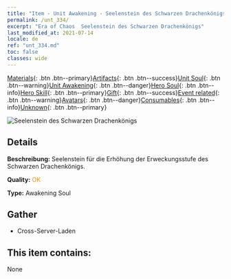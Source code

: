 ```yaml
---
title: "Item - Unit Awakening - Seelenstein des Schwarzen Drachenkönigs"
permalink: /unt_334/
excerpt: "Era of Chaos  Seelenstein des Schwarzen Drachenkönigs"
last_modified_at: 2021-07-14
locale: de
ref: "unt_334.md"
toc: false
classes: wide
---
```

 [Materials](/ItemsDE/){: .btn .btn--primary}[Artifacts](/ItemsDE/Artifacts/){: .btn .btn--success}[Unit Soul](/ItemsDE/UnitSoul/){: .btn .btn--warning}[Unit Awakening](/ItemsDE/UnitAwakening/){: .btn .btn--danger}[Hero Soul](/ItemsDE/HeroSoul/){: .btn .btn--info}[Hero Skill](/ItemsDE/HeroSkill/){: .btn .btn--primary}[Gift](/ItemsDE/Gift/){: .btn .btn--success}[Event related](/ItemsDE/Events/){: .btn .btn--warning}[Avatars](/ItemsDE/Avatars/){: .btn .btn--danger}[Consumables](/ItemsDE/Consumables/){: .btn .btn--info}[Unknown](/ItemsDE/Unknown/){: .btn .btn--primary}

 ![Seelenstein des Schwarzen Drachenkönigs](/images/u/tia_heilong.jpg)

## Details
 **Beschreibung:** Seelenstein für die Erhöhung der Erweckungsstufe des Schwarzen Drachenkönigs.

 **Quality:** <span style="color: #FF8C00">OK</span>

 **Type:** Awakening Soul

## Gather

*    Cross-Server-Laden 

## This item contains:

  None

